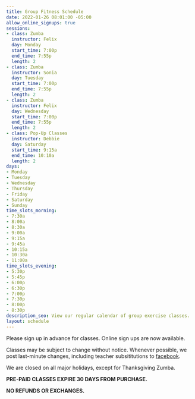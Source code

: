 ```yaml
---
title: Group Fitness Schedule
date: 2022-01-26 08:01:00 -05:00
allow_online_signups: true
sessions:
- class: Zumba
  instructor: Felix
  day: Monday
  start_time: 7:00p
  end_time: 7:55p
  length: 2
- class: Zumba
  instructor: Sonia
  day: Tuesday
  start_time: 7:00p
  end_time: 7:55p
  length: 2
- class: Zumba
  instructor: Felix
  day: Wednesday
  start_time: 7:00p
  end_time: 7:55p
  length: 2
- class: Pop-Up Classes
  instructor: Debbie
  day: Saturday
  start_time: 9:15a
  end_time: 10:10a
  length: 2
days:
- Monday
- Tuesday
- Wednesday
- Thursday
- Friday
- Saturday
- Sunday
time_slots_morning:
- 7:30a
- 8:00a
- 8:30a
- 9:00a
- 9:15a
- 9:45a
- 10:15a
- 10:30a
- 11:00a
time_slots_evening:
- 5:30p
- 5:45p
- 6:00p
- 6:30p
- 7:00p
- 7:30p
- 8:00p
- 8:30p
description_seo: View our regular calendar of group exercise classes.
layout: schedule
---
```


Please sign up in advance for classes. Online sign ups are now available.

Classes may be subject to change without notice. Whenever possible, we post last-minute changes, including teacher subsititutions to [facebook](https://www.facebook.com/Shapeitupfitnessandnutrition).

We are closed on all major holidays, except for Thanksgiving Zumba. 

**PRE-PAID CLASSES EXPIRE 30 DAYS FROM PURCHASE.**

**NO REFUNDS OR EXCHANGES.**